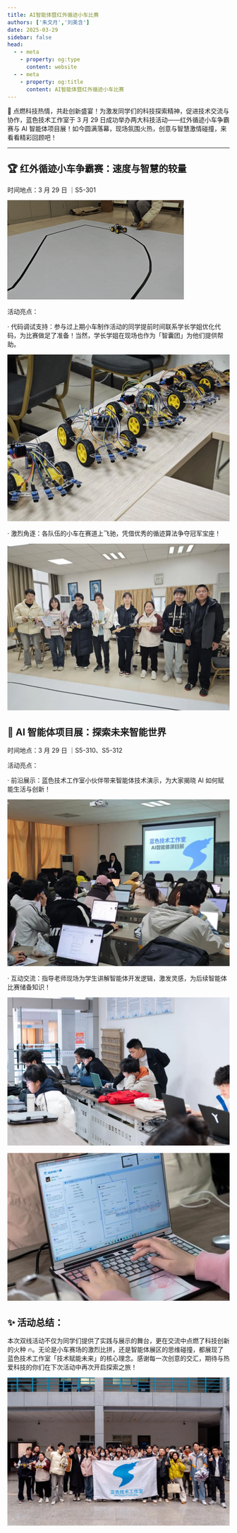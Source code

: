 ```yaml
---
title: AI智能体暨红外循迹小车比赛
authors: ['朱文月','刘美含']
date: 2025-03-29
sidebar: false
head:
  - - meta
    - property: og:type
      content: website
  - - meta
    - property: og:title
      content: AI智能体暨红外循迹小车比赛
---
```


🚀 点燃科技热情，共赴创新盛宴！为激发同学们的科技探索精神，促进技术交流与协作，蓝色技术工作室于 3 月 29 日成功举办两大科技活动——红外循迹小车争霸赛与 AI 智能体项目展！如今圆满落幕，现场氛围火热，创意与智慧激情碰撞，来看看精彩回顾吧！

---

## 🏆 红外循迹小车争霸赛：速度与智慧的较量

时间地点：3 月 29 日 ｜S5-301

![](assets/2025-03-29-tracking-car-and-ai-agent-challenge/img_v3_02lc_a8153abf-f388-4a3a-ad1e-12af65ce105g.gif)

活动亮点：

· 代码调试支持：参与过上期小车制作活动的同学提前时间联系学长学姐优化代码，为比赛做足了准备！当然，学长学姐在现场也作为「智囊团」为他们提供帮助。

![](assets/2025-03-29-tracking-car-and-ai-agent-challenge/image-1.webp)

· 激烈角逐：各队伍的小车在赛道上飞驰，凭借优秀的循迹算法争夺冠军宝座！

![](assets/2025-03-29-tracking-car-and-ai-agent-challenge/image-2.webp)

## 🤖 AI 智能体项目展：探索未来智能世界

时间地点：3 月 29 日 ｜S5-310、S5-312

活动亮点：

· 前沿展示：蓝色技术工作室小伙伴带来智能体技术演示，为大家揭晓 AI 如何赋能生活与创新！

![](assets/2025-03-29-tracking-car-and-ai-agent-challenge/image-3.webp)

· 互动交流：指导老师现场为学生讲解智能体开发逻辑，激发灵感，为后续智能体比赛储备知识！

![](assets/2025-03-29-tracking-car-and-ai-agent-challenge/image-4.webp)

![](assets/2025-03-29-tracking-car-and-ai-agent-challenge/image-5.webp)

## ✨ 活动总结：

本次双线活动不仅为同学们提供了实践与展示的舞台，更在交流中点燃了科技创新的火种 🔥。无论是小车赛场的激烈比拼，还是智能体展区的思维碰撞，都展现了蓝色技术工作室「技术赋能未来」的核心理念。感谢每一次创意的交汇，期待与热爱科技的你们在下次活动中再次开启探索之旅！

![](assets/2025-03-29-tracking-car-and-ai-agent-challenge/image-6.webp)
